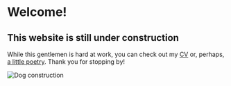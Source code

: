 # Welcome!

## This website is still under construction

While this gentlemen is hard at work, you can check out my [CV](https://1drv.ms/b/s!Ar5CgwP8CRP-gbJRcRqY021r9iAdqg?e=CpR5GS) or, perhaps, [a little poetry](https://linktr.ee/annasaraiva). Thank you for stopping by!

![Dog construction](https://i.imgur.com/Zk7b786.png)
